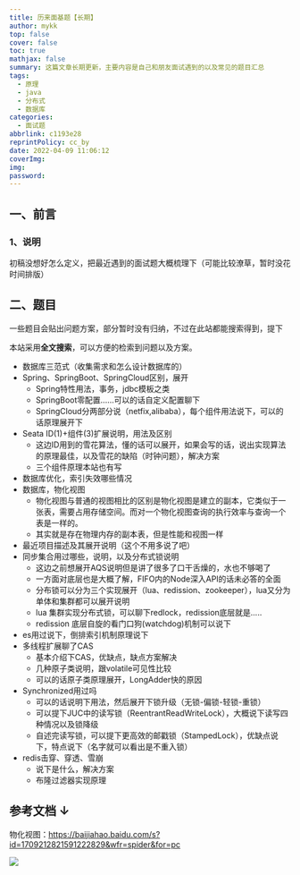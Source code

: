 ```yaml
---
title: 历来面基题【长期】
author: mykk
top: false
cover: false
toc: true
mathjax: false
summary: 这篇文章长期更新，主要内容是自己和朋友面试遇到的以及常见的题目汇总
tags:
  - 原理
  - java
  - 分布式
  - 数据库
categories:
  - 面试题
abbrlink: c1193e28
reprintPolicy: cc_by
date: 2022-04-09 11:06:12
coverImg:
img:
password:
---
```




## 一、前言

### 1、说明

初稿没想好怎么定义，把最近遇到的面试题大概梳理下（可能比较潦草，暂时没花时间排版）



## 二、题目

一些题目会贴出问题方案，部分暂时没有归纳，不过在此站都能搜索得到，提下

本站采用**全文搜索**，可以方便的检索到问题以及方案。



- 数据库三范式（收集需求和怎么设计数据库的）
- Spring、SpringBoot、SpringCloud区别，展开
  - Spring特性用法，事务，jdbc模板之类
  - SpringBoot零配置......可以的话自定义配置聊下
  - SpringCloud分两部分说（netfix,alibaba），每个组件用法说下，可以的话原理展开下
- Seata ID(1)+组件(3)扩展说明，用法及区别
  - 这边ID用到的雪花算法，懂的话可以展开，如果会写的话，说出实现算法的原理最佳，以及雪花的缺陷（时钟问题），解决方案
  - 三个组件原理本站也有写
- 数据库优化，索引失效哪些情况
- 数据库，物化视图
  - 物化视图与普通的视图相比的区别是物化视图是建立的副本，它类似于一张表，需要占用存储空间。而对一个物化视图查询的执行效率与查询一个表是一样的。
  - 其实就是存在物理内存的副本表，但是性能和视图一样
- 最近项目描述及其展开说明（这个不用多说了吧）
- 同步集合用过哪些，说明，以及分布式锁说明
  - 这边之前想展开AQS说明但是讲了很多了口干舌燥的，水也不够喝了
  - 一方面对底层也是大概了解，FIFO内的Node深入API的话未必答的全面
  - 分布锁可以分为三个实现展开（lua、redission、zookeeper），lua又分为单体和集群都可以展开说明
  - lua 集群实现分布式锁，可以聊下redlock，redission底层就是.....
  - redission 底层自旋的看门口狗(watchdog)机制可以说下
- es用过说下，倒排索引机制原理说下
- 多线程扩展聊了CAS
  - 基本介绍下CAS，优缺点，缺点方案解决
  - 几种原子类说明，跟volatile可见性比较
  - 可以的话原子类原理展开，LongAdder快的原因
- Synchronized用过吗
  - 可以的话说明下用法，然后展开下锁升级（无锁-偏锁-轻锁-重锁）
  - 可以提下JUC中的读写锁（ReentrantReadWriteLock），大概说下读写四种情况以及锁降级
  - 自述完读写锁，可以提下更高效的邮戳锁（StampedLock），优缺点说下，特点说下（名字就可以看出是不重入锁）
- redis击穿、穿透、雪崩
  - 说下是什么，解决方案
  - 布隆过滤器实现原理









## 参考文档 ↓



物化视图：https://baijiahao.baidu.com/s?id=1709212821591222829&wfr=spider&for=pc

![](https://v1.mykkto.cn/image/blog/2022/bigdata/flink/202206271903615.jpg)


